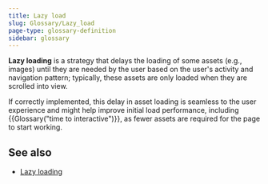 ```yaml
---
title: Lazy load
slug: Glossary/Lazy_load
page-type: glossary-definition
sidebar: glossary
---
```


**Lazy loading** is a strategy that delays the loading of some assets (e.g., images) until they are needed by the user based on the user's activity and navigation pattern; typically, these assets are only loaded when they are scrolled into view.

If correctly implemented, this delay in asset loading is seamless to the user experience and might help improve initial load performance, including {{Glossary("time to interactive")}}, as fewer assets are required for the page to start working.

## See also

- [Lazy loading](/en-US/docs/Web/Performance/Guides/Lazy_loading)
